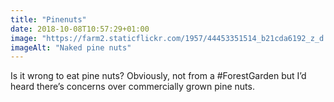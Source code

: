 ```yaml
---
title: "Pinenuts"
date: 2018-10-08T10:57:29+01:00
image: "https://farm2.staticflickr.com/1957/44453351514_b21cda6192_z_d.jpg"
imageAlt: "Naked pine nuts"
---
```


Is it wrong to eat pine nuts? Obviously, not from a #ForestGarden but I’d heard there’s concerns over commercially grown pine nuts.
